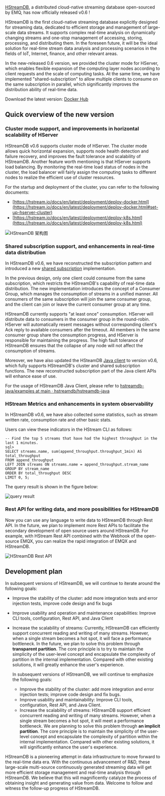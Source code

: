 [HStreamDB](https://hstream.io), a distributed cloud-native streaming database open-sourced by EMQ, has now officially released v0.6 !

HStreamDB is the first cloud-native streaming database explicitly designed for streaming data, dedicated to efficient storage and management of large-scale data streams. It supports complex real-time analysis on dynamically changing streams and one-stop management of accessing, storing, processing, and distributing them. In the foreseen future, it will be the ideal solution for real-time stream data analysis and processing scenarios in the fields of IoT, Internet, finance, and other relevant areas.

In the new-released 0.6 version, we provided the cluster mode for HServer, which enables flexible expansion of the computing layer nodes according to client requests and the scale of computing tasks. At the same time, we have implemented "shared-subscription" to allow multiple clients to consume on the same subscription in parallel, which significantly improves the distribution ability of real-time data.

Download the latest version: [Docker Hub](https://hub.docker.com/r/hstreamdb/hstream/tags)

## Quick overview of the new version

### Cluster mode support, and improvements in horizontal scalability of HServer

HStreamDB v0.6 supports cluster mode of HServer. The cluster mode allows quick horizontal expansion, supports node health detection and failure recovery, and improves the fault tolerance and scalability of HStreamDB. Another feature worth mentioning is that HServer supports load balancing. By monitoring the real-time load status of nodes in the cluster, the load balancer will fairly assign the computing tasks to different nodes to realize the efficient use of cluster resources.

For the startup and deployment of the cluster, you can refer to the following documents:

- [https://hstream.io/docs/en/latest/deployment/deploy-docker.html](https://hstream.io/docs/en/latest/deployment/deploy-docker.html#set-up-hserver-cluster) 
- [https://hstream.io/docs/en/latest/deployment/deploy-k8s.html](https://hstream.io/docs/en/latest/deployment/deploy-k8s.html)

![HStreamDB 架构图](https://assets.emqx.com/images/553197ac2ae839659a3ba7cdd4b016e7.png)

### Shared subscription support, and enhancements in real-time data distribution

In HStreamDB v0.6, we have reconstructed the subscription pattern and introduced a new [shared subscription](https://www.emqx.com/en/blog/introduction-to-mqtt5-protocol-shared-subscription) implementation.

In the previous design, only one client could consume from the same subscription, which restricts the HStreamDB's capability of real-time data distribution. The new implementation introduces the concept of a Consumer Group, which manages the consumption of streams in a unified manner. All consumers of the same subscription will join the same consumer group, and the client can join or leave the current consumer group at any time.

HStreamDB currently supports "at least once" consumption. HServer will distribute data to consumers in the consumer group in the round-robin. HServer will automatically resent messages without corresponding client's Ack reply to available consumers after the timeout. All members in the same consumer group share the consumption progress, and HServer is responsible for maintaining the progress. The high fault tolerance of HStreamDB ensures that the collapse of any node will not affect the consumption of streams.

Moreover, we have also updated the HSteamDB [Java client](https://github.com/hstreamdb/hstreamdb-java) to version v0.6, which fully supports HStreamDB's cluster and shared subscription functions. The new reconstructed subscription part of the Java client APIs will enhance ease of use. 

For the usage of HStreamDB Java Client, please refer to [hstreamdb-java/examples at main · hstreamdb/hstreamdb-java](https://github.com/hstreamdb/hstreamdb-java/tree/main/examples)

### HStream Metrics and enhancements in system observability

In HStreamDB v0.6, we have also collected some statistics, such as stream written rate, consumption rate and other basic stats.

Users can view these indicators in the HStream CLI as follows:

```
-- Find the top 5 streams that have had the highest throughput in the last 1 minutes.
sql> 
SELECT streams.name, sum(append_throughput.throughput_1min) AS total_throughput 
FROM append_throughput
LEFT JOIN streams ON streams.name = append_throughput.stream_name  
GROUP BY stream_name 
ORDER BY total_throughput DESC 
LIMIT 0, 5;
```

The query result is shown in the figure below:

![query result](https://assets.emqx.com/images/11bc8c9fb3b67f8eb6466327e547439f.png)

### Rest API for writing data, and more possibilities for HStreamDB

Now you can use any language to write data to HStreamDB through Rest API. In the future, we plan to implement more Rest APIs to facilitate the secondary development of open source users around HStreamDB. For example, with HStream Rest API combined with the Webhook of the open-source EMQX, you can realize the rapid integration of EMQX and HStreamDB.

![HStreamDB Rest API](https://assets.emqx.com/images/efe9a264a84a0c302bb9e5ba62c13c47.png)

## Development plan

In subsequent versions of HStreamDB, we will continue to iterate around the following goals:

- Improve the stability of the cluster: add more integration tests and error injection tests, improve code design and fix bugs

- Improve usability and operation and maintenance capabilities: Improve CLI tools, configuration, Rest API, and Java Client

- Increase the scalability of streams: Currently, HStreamDB can efficiently support concurrent reading and writing of many streams. However, when a single stream becomes a hot spot, it will face a performance bottleneck. In the future, we plan to solve this problem through **transparent partition**. The core principle is to try to maintain the simplicity of the user-level concept and encapsulate the complexity of partition in the internal implementation. Compared with other existing solutions, it will greatly enhance the user's experience.

  In subsequent versions of HStreamDB, we will continue to emphasize the following goals:

  - Improve the stability of the cluster: add more integration and error injection tests; improve code design and fix bugs.
  - Improve usability and maintainability: Improve CLI tools, configuration, Rest API, and Java Client.
  - Increase the scalability of streams: HStreamDB support efficient concurrent reading and writing of many streams. However, when a single stream becomes a hot spot, it will meet a performance bottleneck. We are planning to solve this problem through **an implicit partition**. The core principle is to maintain the simplicity of the user-level concept and encapsulate the complexity of partition within the internal implementation. Compared with other existing solutions, it will significantly enhance the user's experience.

HStreamDB is a pioneering attempt in data infrastructure to move forward to the real-time data era. With the continuous advancement of R&D, these large-scale multi-source continuously generated streaming data will get more efficient storage management and real-time analysis through HStreamDB. We believe that this will magnificently catalyze the process of obtaining insight and generating value from data. Welcome to follow and witness the follow-up progress of HStreamDB.
